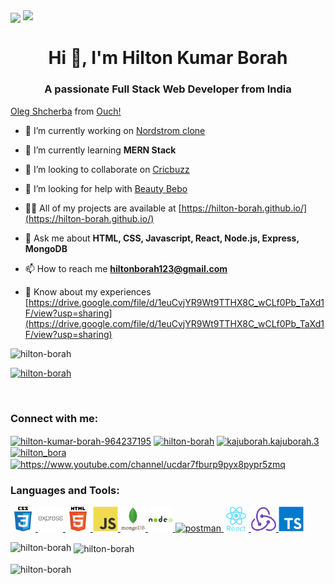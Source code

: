 <img align="center" src="https://www.arkasoftwares.com/blog/wp-content/uploads/2021/01/header_banner-2.jpg" />
<img src="https://raw.githubusercontent.com/andreasbm/readme/master/assets/lines/colored.png">

<h1 align="center">Hi 👋, I'm Hilton Kumar Borah</h1>
<h3 align="center">A passionate Full Stack Web Developer from India</h3>
<img align="right" src="https://media3.giphy.com/media/L1R1tvI9svkIWwpVYr/giphy.gif?cid=ecf05e47a42b3n48m5m22lwh4gzsuqdb8fef2m1sdioobrc2&rid=giphy.gif&ct=g" alt="">
<a href="https://icons8.com/illustrations/author/TQQ1qAnr9rn5">Oleg Shcherba</a> from <a href="https://icons8.com/illustrations">Ouch!</a>


- 🔭 I’m currently working on [Nordstrom clone](https://super-cool-site-by-hilton-borah.netlify.app/)

- 🌱 I’m currently learning **MERN Stack**

- 👯 I’m looking to collaborate on [Cricbuzz](https://comforting-nasturtium-f8e7ea.netlify.app/index.html)

- 🤝 I’m looking for help with [Beauty Bebo](https://starlit-fenglisu-cc481f.netlify.app/)

- 👨‍💻 All of my projects are available at [https://hilton-borah.github.io/](https://hilton-borah.github.io/)

- 💬 Ask me about **HTML, CSS, Javascript, React, Node.js, Express, MongoDB**

- 📫 How to reach me **hiltonborah123@gmail.com**

- 📄 Know about my experiences [https://drive.google.com/file/d/1euCvjYR9Wt9TTHX8C_wCLf0Pb_TaXd1F/view?usp=sharing](https://drive.google.com/file/d/1euCvjYR9Wt9TTHX8C_wCLf0Pb_TaXd1F/view?usp=sharing)

<p align="left"> <img src="https://komarev.com/ghpvc/?username=hilton-borah&label=Profile%20views&color=0e75b6&style=flat" alt="hilton-borah" /> </p>

<p align="left"> <a href="https://github.com/ryo-ma/github-profile-trophy"><img src="https://github-profile-trophy.vercel.app/?username=hilton-borah" alt="hilton-borah" /></a> </p>

<p align="left"> <a href="https://twitter.com/" target="blank"><img src="https://img.shields.io/twitter/follow/?logo=twitter&style=for-the-badge" alt="" /></a> </p>

<h3 align="left">Connect with me:</h3>
<p align="left">
<a href="https://linkedin.com/in/hilton-kumar-borah-964237195" target="blank"><img align="center" src="https://raw.githubusercontent.com/rahuldkjain/github-profile-readme-generator/master/src/images/icons/Social/linked-in-alt.svg" alt="hilton-kumar-borah-964237195" height="30" width="40" /></a>
<a href="https://codesandbox.com/hilton-borah" target="blank"><img align="center" src="https://raw.githubusercontent.com/rahuldkjain/github-profile-readme-generator/master/src/images/icons/Social/codesandbox.svg" alt="hilton-borah" height="30" width="40" /></a>
<a href="https://fb.com/kajuborah.kajuborah.3" target="blank"><img align="center" src="https://raw.githubusercontent.com/rahuldkjain/github-profile-readme-generator/master/src/images/icons/Social/facebook.svg" alt="kajuborah.kajuborah.3" height="30" width="40" /></a>
<a href="https://instagram.com/hilton_bora" target="blank"><img align="center" src="https://raw.githubusercontent.com/rahuldkjain/github-profile-readme-generator/master/src/images/icons/Social/instagram.svg" alt="hilton_bora" height="30" width="40" /></a>
<a href="https://www.youtube.com/c/https://www.youtube.com/channel/ucdar7fburp9pyx8pypr5zmq" target="blank"><img align="center" src="https://raw.githubusercontent.com/rahuldkjain/github-profile-readme-generator/master/src/images/icons/Social/youtube.svg" alt="https://www.youtube.com/channel/ucdar7fburp9pyx8pypr5zmq" height="30" width="40" /></a>
</p>

<h3 align="left">Languages and Tools:</h3>
<p align="left"> <a href="https://www.w3schools.com/css/" target="_blank" rel="noreferrer"> <img src="https://raw.githubusercontent.com/devicons/devicon/master/icons/css3/css3-original-wordmark.svg" alt="css3" width="40" height="40"/> </a> <a href="https://expressjs.com" target="_blank" rel="noreferrer"> <img src="https://raw.githubusercontent.com/devicons/devicon/master/icons/express/express-original-wordmark.svg" alt="express" width="40" height="40"/> </a> <a href="https://www.w3.org/html/" target="_blank" rel="noreferrer"> <img src="https://raw.githubusercontent.com/devicons/devicon/master/icons/html5/html5-original-wordmark.svg" alt="html5" width="40" height="40"/> </a> <a href="https://developer.mozilla.org/en-US/docs/Web/JavaScript" target="_blank" rel="noreferrer"> <img src="https://raw.githubusercontent.com/devicons/devicon/master/icons/javascript/javascript-original.svg" alt="javascript" width="40" height="40"/> </a> <a href="https://www.mongodb.com/" target="_blank" rel="noreferrer"> <img src="https://raw.githubusercontent.com/devicons/devicon/master/icons/mongodb/mongodb-original-wordmark.svg" alt="mongodb" width="40" height="40"/> </a> <a href="https://nodejs.org" target="_blank" rel="noreferrer"> <img src="https://raw.githubusercontent.com/devicons/devicon/master/icons/nodejs/nodejs-original-wordmark.svg" alt="nodejs" width="40" height="40"/> </a> <a href="https://postman.com" target="_blank" rel="noreferrer"> <img src="https://www.vectorlogo.zone/logos/getpostman/getpostman-icon.svg" alt="postman" width="40" height="40"/> </a> <a href="https://reactjs.org/" target="_blank" rel="noreferrer"> <img src="https://raw.githubusercontent.com/devicons/devicon/master/icons/react/react-original-wordmark.svg" alt="react" width="40" height="40"/> </a> <a href="https://redux.js.org" target="_blank" rel="noreferrer"> <img src="https://raw.githubusercontent.com/devicons/devicon/master/icons/redux/redux-original.svg" alt="redux" width="40" height="40"/> </a> <a href="https://www.typescriptlang.org/" target="_blank" rel="noreferrer"> <img src="https://raw.githubusercontent.com/devicons/devicon/master/icons/typescript/typescript-original.svg" alt="typescript" width="40" height="40"/> </a> </p>

<p><img align="left" src="https://github-readme-stats.vercel.app/api/top-langs?username=hilton-borah&show_icons=true&locale=en&layout=compact" alt="hilton-borah" /></p>

<p>&nbsp;<img align="center" src="https://github-readme-stats.vercel.app/api?username=hilton-borah&show_icons=true&locale=en" alt="hilton-borah" /></p>

<p><img align="center" src="https://github-readme-streak-stats.herokuapp.com/?user=hilton-borah&" alt="hilton-borah" /></p>
